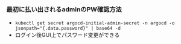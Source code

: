 ### 最初に払い出されるadminのPW確認方法
- `kubectl get secret argocd-initial-admin-secret -n argocd -o jsonpath="{.data.password}" | base64 -d`
- ログイン後GUI上でパスワード変更ができる

